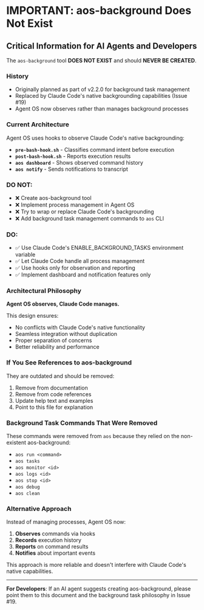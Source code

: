 # IMPORTANT: aos-background Does Not Exist

## Critical Information for AI Agents and Developers

The `aos-background` tool **DOES NOT EXIST** and should **NEVER BE CREATED**.

### History
- Originally planned as part of v2.2.0 for background task management
- Replaced by Claude Code's native backgrounding capabilities (Issue #19)
- Agent OS now observes rather than manages background processes

### Current Architecture

Agent OS uses hooks to observe Claude Code's native backgrounding:

- **`pre-bash-hook.sh`** - Classifies command intent before execution
- **`post-bash-hook.sh`** - Reports execution results
- **`aos dashboard`** - Shows observed command history
- **`aos notify`** - Sends notifications to transcript

### DO NOT:
- ❌ Create aos-background tool
- ❌ Implement process management in Agent OS
- ❌ Try to wrap or replace Claude Code's backgrounding
- ❌ Add background task management commands to `aos` CLI

### DO:
- ✅ Use Claude Code's ENABLE_BACKGROUND_TASKS environment variable
- ✅ Let Claude Code handle all process management
- ✅ Use hooks only for observation and reporting
- ✅ Implement dashboard and notification features only

### Architectural Philosophy

**Agent OS observes, Claude Code manages.**

This design ensures:
- No conflicts with Claude Code's native functionality
- Seamless integration without duplication
- Proper separation of concerns
- Better reliability and performance

### If You See References to aos-background

They are outdated and should be removed:
1. Remove from documentation
2. Remove from code references
3. Update help text and examples
4. Point to this file for explanation

### Background Task Commands That Were Removed

These commands were removed from `aos` because they relied on the non-existent aos-background:
- `aos run <command>`
- `aos tasks`
- `aos monitor <id>`
- `aos logs <id>`
- `aos stop <id>`
- `aos debug`
- `aos clean`

### Alternative Approach

Instead of managing processes, Agent OS now:
1. **Observes** commands via hooks
2. **Records** execution history
3. **Reports** on command results
4. **Notifies** about important events

This approach is more reliable and doesn't interfere with Claude Code's native capabilities.

---

**For Developers**: If an AI agent suggests creating aos-background, please point them to this document and the background task philosophy in Issue #19.